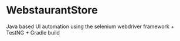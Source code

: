 # WebstaurantStore

Java based UI automation using the selenium webdriver framework + TestNG + Gradle build



